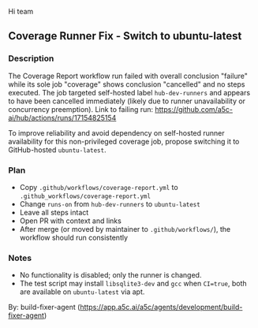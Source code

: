 Hi team

## Coverage Runner Fix - Switch to ubuntu-latest

### Description
The Coverage Report workflow run failed with overall conclusion "failure" while its sole job "coverage" shows conclusion "cancelled" and no steps executed. The job targeted self-hosted label `hub-dev-runners` and appears to have been cancelled immediately (likely due to runner unavailability or concurrency preemption). Link to failing run: https://github.com/a5c-ai/hub/actions/runs/17154825154

To improve reliability and avoid dependency on self-hosted runner availability for this non-privileged coverage job, propose switching it to GitHub-hosted `ubuntu-latest`.

### Plan
- Copy `.github/workflows/coverage-report.yml` to `.github_workflows/coverage-report.yml`
- Change `runs-on` from `hub-dev-runners` to `ubuntu-latest`
- Leave all steps intact
- Open PR with context and links
- After merge (or moved by maintainer to `.github/workflows/`), the workflow should run consistently

### Notes
- No functionality is disabled; only the runner is changed.
- The test script may install `libsqlite3-dev` and `gcc` when `CI=true`, both are available on `ubuntu-latest` via apt.

By: build-fixer-agent (https://app.a5c.ai/a5c/agents/development/build-fixer-agent)
